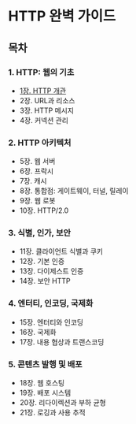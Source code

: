 # HTTP 완벽 가이드

## 목차
### 1. HTTP: 웹의 기초
- [1장. HTTP 개관](./contents/chapter01.md)
- 2장. URL과 리소스
- 3장. HTTP 메시지
- 4장. 커넥션 관리

### 2. HTTP 아키텍처
- 5장. 웹 서버
- 6장. 프락시
- 7장. 캐시
- 8장. 통합점: 게이트웨이, 터널, 릴레이
- 9장. 웹 로봇
- 10장. HTTP/2.0

### 3. 식별, 인가, 보안
- 11장. 클라이언트 식별과 쿠키
- 12장. 기본 인증
- 13장. 다이제스트 인증
- 14장. 보안 HTTP

### 4. 엔터티, 인코딩, 국제화
- 15장. 엔터티와 인코딩
- 16장. 국제화
- 17장. 내용 협상과 트랜스코딩

### 5. 콘텐츠 발행 및 배포
- 18장. 웹 호스팅
- 19장. 배포 시스템
- 20장. 리다이렉션과 부하 균형
- 21장. 로깅과 사용 추적
